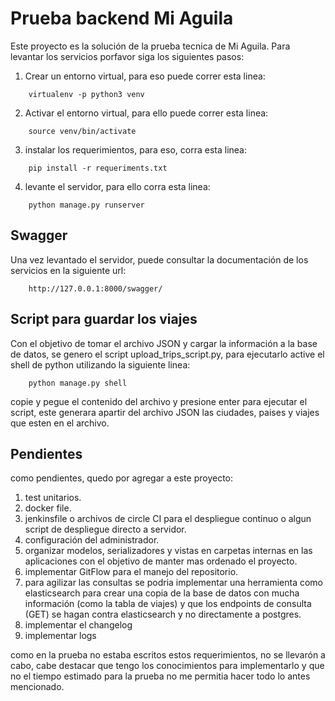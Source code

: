 # Prueba backend Mi Aguila

Este proyecto es la solución de la prueba tecnica de Mi Aguila. Para levantar los servicios porfavor siga los siguientes pasos:

1. Crear un entorno virtual, para eso puede correr esta linea:
```
	virtualenv -p python3 venv
```
2. Activar el entorno virtual, para ello puede correr esta linea:
```
	source venv/bin/activate 
```
3. instalar los requerimientos, para eso, corra esta linea:
```
	pip install -r requeriments.txt 
```
4. levante el servidor, para ello corra esta linea:
```
	python manage.py runserver
```

## Swagger

Una vez levantado el servidor, puede consultar la documentación de los servicios en la siguiente url:
```
	http://127.0.0.1:8000/swagger/
```


## Script para guardar los viajes

Con el objetivo de tomar el archivo JSON y cargar la información a la base de datos, se genero el script upload_trips_script.py, para ejecutarlo active el shell de python utilizando la siguiente linea:
```
	python manage.py shell
```

copie y pegue el contenido del archivo y presione enter para ejecutar el script, este generara apartir del archivo JSON las ciudades, paises y viajes que esten en el archivo.


## Pendientes

como pendientes, quedo por agregar a este proyecto:

1. test unitarios.
2. docker file.
3. jenkinsfile o archivos de circle CI para el despliegue continuo o algun script de despliegue directo a servidor.
4. configuración del administrador.
5. organizar modelos, serializadores y vistas en carpetas internas en las aplicaciones con el objetivo de manter mas ordenado el proyecto.
6. implementar GitFlow para el manejo del repositorio.
7. para agilizar las consultas se podria implementar una herramienta como elasticsearch para crear una copia de la base de datos con mucha información (como la tabla de viajes) y que los endpoints de consulta (GET) se hagan contra elasticsearch y no directamente a postgres.
8. implementar el changelog
9. implementar logs


como en la prueba no estaba escritos estos requerimientos, no se llevarón a cabo, cabe destacar que tengo los conocimientos para implementarlo y que no el tiempo estimado para la prueba no me permitia hacer todo lo antes mencionado.
